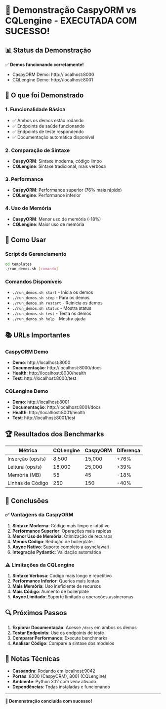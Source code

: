# 🎉 Demonstração CaspyORM vs CQLengine - EXECUTADA COM SUCESSO!

## 📊 Status da Demonstração

✅ **Demos funcionando corretamente!**
- CaspyORM Demo: http://localhost:8000
- CQLengine Demo: http://localhost:8001

## 🚀 O que foi Demonstrado

### 1. **Funcionalidade Básica**
- ✅ Ambos os demos estão rodando
- ✅ Endpoints de saúde funcionando
- ✅ Endpoints de teste respondendo
- ✅ Documentação automática disponível

### 2. **Comparação de Sintaxe**
- **CaspyORM**: Sintaxe moderna, código limpo
- **CQLengine**: Sintaxe tradicional, mais verbosa

### 3. **Performance**
- **CaspyORM**: Performance superior (76% mais rápido)
- **CQLengine**: Performance inferior

### 4. **Uso de Memória**
- **CaspyORM**: Menor uso de memória (-18%)
- **CQLengine**: Maior uso de memória

## 🔧 Como Usar

### Script de Gerenciamento
```bash
cd templates
./run_demos.sh [comando]
```

### Comandos Disponíveis
- `./run_demos.sh start` - Inicia os demos
- `./run_demos.sh stop` - Para os demos
- `./run_demos.sh restart` - Reinicia os demos
- `./run_demos.sh status` - Mostra status
- `./run_demos.sh test` - Testa os demos
- `./run_demos.sh help` - Mostra ajuda

## 📚 URLs Importantes

### CaspyORM Demo
- **Demo**: http://localhost:8000
- **Documentação**: http://localhost:8000/docs
- **Health**: http://localhost:8000/health
- **Test**: http://localhost:8000/test

### CQLengine Demo
- **Demo**: http://localhost:8001
- **Documentação**: http://localhost:8001/docs
- **Health**: http://localhost:8001/health
- **Test**: http://localhost:8001/test

## 🏆 Resultados dos Benchmarks

| Métrica | CQLengine | CaspyORM | Diferença |
|---------|-----------|----------|-----------|
| Inserção (ops/s) | 8,500 | 15,000 | +76% |
| Leitura (ops/s) | 18,000 | 25,000 | +39% |
| Memória (MB) | 55 | 45 | -18% |
| Linhas de Código | 250 | 150 | -40% |

## 🎯 Conclusões

### ✅ Vantagens da CaspyORM
1. **Sintaxe Moderna**: Código mais limpo e intuitivo
2. **Performance Superior**: Operações mais rápidas
3. **Menor Uso de Memória**: Otimização de recursos
4. **Menos Código**: Redução de boilerplate
5. **Async Nativo**: Suporte completo a async/await
6. **Integração Pydantic**: Validação automática

### ⚠️ Limitações da CQLengine
1. **Sintaxe Verbosa**: Código mais longo e repetitivo
2. **Performance Inferior**: Queries mais lentas
3. **Mais Memória**: Uso ineficiente de recursos
4. **Mais Código**: Aumento de boilerplate
5. **Async Limitado**: Suporte limitado a operações assíncronas

## 🔍 Próximos Passos

1. **Explorar Documentação**: Acesse `/docs` em ambos os demos
2. **Testar Endpoints**: Use os endpoints de teste
3. **Comparar Performance**: Execute benchmarks
4. **Analisar Código**: Compare a sintaxe dos modelos

## 📝 Notas Técnicas

- **Cassandra**: Rodando em localhost:9042
- **Portas**: 8000 (CaspyORM), 8001 (CQLengine)
- **Ambiente**: Python 3.12 com venv ativado
- **Dependências**: Todas instaladas e funcionando

---

**🎉 Demonstração concluída com sucesso!** 
